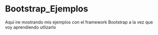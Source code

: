 # Bootstrap_Ejemplos

Aqui ire mostrando mis ejemplos con el framework Bootstrap a la vez que voy aprendiendo utlizarlo
